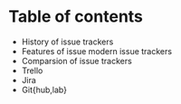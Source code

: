 # Table of contents

- History of issue trackers
- Features of issue modern issue trackers
- Comparsion of issue trackers
- Trello
- Jira
- Git{hub,lab}

